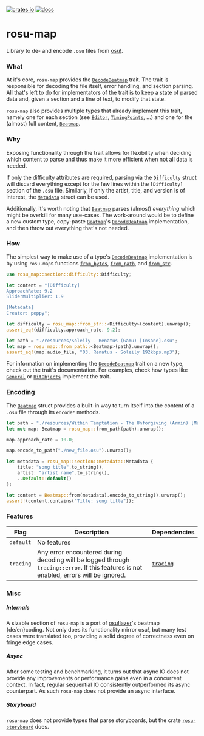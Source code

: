 [![crates.io](https://img.shields.io/crates/v/rosu-map.svg)](https://crates.io/crates/rosu-map) [![docs](https://docs.rs/rosu-map/badge.svg)](https://docs.rs/rosu-map)

# rosu-map

<!-- cargo-rdme start -->

Library to de- and encode `.osu` files from [osu!].

### What

At it's core, `rosu-map` provides the [`DecodeBeatmap`] trait. The trait is responsible for
decoding the file itself, error handling, and section parsing. All that's left to do for
implementators of the trait is to keep a state of parsed data and, given a section and a line
of text, to modify that state.

`rosu-map` also provides multiple types that already implement this trait, namely one for each
section (see [`Editor`], [`TimingPoints`], ...) and one for the (almost) full content, [`Beatmap`].

### Why

Exposing functionality through the trait allows for flexibility when deciding which content to
parse and thus make it more efficient when not all data is needed.

If only the difficulty attributes are required, parsing via the [`Difficulty`] struct will discard
everything except for the few lines within the `[Difficulty]` section of the `.osu` file.
Similarly, if only the artist, title, and version is of interest, the [`Metadata`] struct can be
used.

Additionally, it's worth noting that [`Beatmap`] parses (almost) *everything* which might be
overkill for many use-cases. The work-around would be to define a new custom type, copy-paste
[`Beatmap`]'s [`DecodeBeatmap`] implementation, and then throw out everything that's not needed.

### How

The simplest way to make use of a type's [`DecodeBeatmap`] implementation is by using
`rosu-map`s functions [`from_bytes`], [`from_path`], and [`from_str`].

```rust
use rosu_map::section::difficulty::Difficulty;

let content = "[Difficulty]
ApproachRate: 9.2
SliderMultiplier: 1.9

[Metadata]
Creator: peppy";

let difficulty = rosu_map::from_str::<Difficulty>(content).unwrap();
assert_eq!(difficulty.approach_rate, 9.2);

let path = "./resources/Soleily - Renatus (Gamu) [Insane].osu";
let map = rosu_map::from_path::<Beatmap>(path).unwrap();
assert_eq!(map.audio_file, "03. Renatus - Soleily 192kbps.mp3");
```

For information on implementing the [`DecodeBeatmap`] trait on a new type, check out the
trait's documentation. For examples, check how types like [`General`] or [`HitObjects`]
implement the trait.

### Encoding

The [`Beatmap`] struct provides a built-in way to turn itself into the content of a `.osu` file
through its `encode*` methods.

```rust
let path = "./resources/Within Temptation - The Unforgiving (Armin) [Marathon].osu";
let mut map: Beatmap = rosu_map::from_path(path).unwrap();

map.approach_rate = 10.0;

map.encode_to_path("./new_file.osu").unwrap();

let metadata = rosu_map::section::metadata::Metadata {
    title: "song title".to_string(),
    artist: "artist name".to_string(),
    ..Default::default()
};

let content = Beatmap::from(metadata).encode_to_string().unwrap();
assert!(content.contains("Title: song title"));
```

### Features

| Flag | Description | Dependencies
| - | - | -
| `default` | No features |
| `tracing` | Any error encountered during decoding will be logged through `tracing::error`. If this features is not enabled, errors will be ignored. | [`tracing`]

### Misc

##### Internals

A sizable section of `rosu-map` is a port of [osu!lazer]'s beatmap
{de/en}coding. Not only does its functionality mirror osu!, but many test cases were
translated too, providing a solid degree of correctness even on fringe edge cases.

##### Async

After some testing and benchmarking, it turns out that async IO does not provide any improvements
or performance gains even in a concurrent context. In fact, regular sequential IO consistently
outperformed its async counterpart. As such `rosu-map` does not provide an async interface.

##### Storyboard

`rosu-map` does not provide types that parse storyboards, but the crate [`rosu-storyboard`] does.

[osu!]: https://osu.ppy.sh/
[osu!lazer]: https://github.com/ppy/osu
[`DecodeBeatmap`]: https://docs.rs/rosu-map/latest/rosu_map/decode/trait.DecodeBeatmap.html
[`Beatmap`]: https://docs.rs/rosu-map/latest/rosu_map/beatmap/struct.Beatmap.html
[`from_bytes`]: https://docs.rs/rosu-map/latest/rosu_map/decode/fn.from_bytes.html
[`from_str`]: https://docs.rs/rosu-map/latest/rosu_map/decode/fn.from_str.html
[`from_path`]: https://docs.rs/rosu-map/latest/rosu_map/decode/fn.from_path.html
[`General`]: https://docs.rs/rosu-map/latest/rosu_map/section/general/decode/struct.General.html
[`Editor`]: https://docs.rs/rosu-map/latest/rosu_map/section/editor/struct.Editor.html
[`Metadata`]: https://docs.rs/rosu-map/latest/rosu_map/section/metadata/struct.Metadata.html
[`Difficulty`]: https://docs.rs/rosu-map/latest/rosu_map/section/difficulty/struct.Difficulty.html
[`TimingPoints`]: https://docs.rs/rosu-map/latest/rosu_map/section/timing_points/decode/struct.TimingPoints.html
[`HitObjects`]: https://docs.rs/rosu-map/latest/rosu_map/section/hit_objects/decode/struct.HitObjects.html
[`tracing`]: https://docs.rs/tracing
[`rosu-storyboard`]: https://github.com/MaxOhn/rosu-storyboard/

<!-- cargo-rdme end -->
